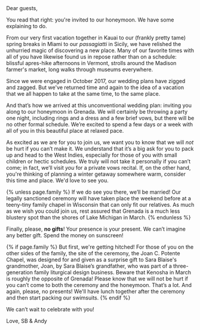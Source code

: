 <section class="letter">
  <div markdown="1">
Dear guests,

You read that right: you're invited to our honeymoon. We have some explaining to do.

From our very first vacation together in Kauai to our (frankly pretty tame) spring breaks in Miami to our *passagiatti* in Sicily, we have relished the unhurried magic of discovering a new place. Many of our favorite times with all of you have likewise found us in repose rather than on a schedule: blissful apres-hike afternoons in Vermont, strolls around the Madison farmer's market, long walks through museums everywhere.

Since we were engaged in October 2017, our wedding plans have zigged and zagged. But we've returned time and again to the idea of a vacation that we all happen to take at the same time, to the same place.

And that’s how we arrived at this unconventional wedding plan: inviting you along to our honeymoon in Grenada. We will certainly be throwing a party one night, including rings and a dress and a few brief vows, but there will be no other formal schedule. We’re excited to spend a few days or a week with all of you in this beautiful place at relaxed pace.

As excited as we are for you to join us, we want you to know that we will *not* be hurt if you can’t make it. We understand that it’s a big ask for you to pack up and head to the West Indies, especially for those of you with small children or hectic schedules. We truly will not take it personally if you can’t come; in fact, we’ll visit *you* for a private vows recital. If, on the other hand, you're thinking of planning a winter getaway somewhere warm, consider this time and place. We'd love to see you.

{% unless page.family %}
If we do see you there, we’ll be married! Our legally sanctioned ceremony will have taken place the weekend before at a teeny-tiny family chapel in Wisconsin that can only fit our relatives. As much as we wish you could join us, rest assured that Grenada is a much less blustery spot than the shores of Lake Michigan in March.
{% endunless %}

Finally, please, **no gifts**! Your presence is your present. We can’t imagine any better gift. Spend the money on sunscreen!

{% if page.family %}
But first, we're getting hitched! For those of you on the other sides of the family, the site of the ceremony, the Joan C. Potente Chapel, was designed for and given as a surprise gift to Sara Blaise's grandmother, Joan, by Sara Blaise’s grandfather, who was part of a three-generation family liturgical design business. Beware that Kenosha in March is roughly the opposite of Grenada! Please know that we will not be hurt if you can’t come to both the ceremony and the honeymoon. That’s a lot. And again, please, no presents! We'll have lunch together after the ceremony and then start packing our swimsuits.
{% endif %}

We can’t wait to celebrate with you!

Love,
SB & Andy
  </div>
</section>